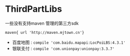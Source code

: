 # ThirdPartLibs

一些没有支持maven 管理的第三方sdk

`maven{ url 'http://maven.mjtown.cn'}`

- 百度地图 : `compile 'com.baidu.mapapi:LocPoiLBS:4.3.1'`
- 银联支付 : `compile 'com.unionpay:unionpay:3.3.7'`

